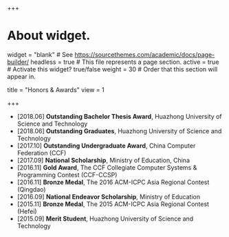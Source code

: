 +++
# About widget.
widget = "blank"  # See https://sourcethemes.com/academic/docs/page-builder/
headless = true  # This file represents a page section.
active = true  # Activate this widget? true/false
weight = 30  # Order that this section will appear in.

title = "Honors & Awards"
view = 1

+++

* [2018.06] **Outstanding Bachelor Thesis Award**, Huazhong University of Science and Technology
* [2018.06] **Outstanding Graduates**, Huazhong University of Science and Technology
* [2017.10] **Outstanding Undergraduate Award**, China Computer Federation (CCF)
* [2017.09] **National Scholarship**, Ministry of Education, China
* [2016.11] **Gold Award**, The CCF Collegiate Computer Systems & Programming Contest (CCF-CCSP)
* [2016.11] **Bronze Medal**, The 2016 ACM-ICPC Asia Regional Contest (Qingdao)
* [2016.09] **National Endeavor Scholarship**, Ministry of Education
* [2015.11] **Bronze Medal**, The 2015 ACM-ICPC Asia Regional Contest (Hefei)
* [2015.09] **Merit Student**, Huazhong University of Science and Technology
